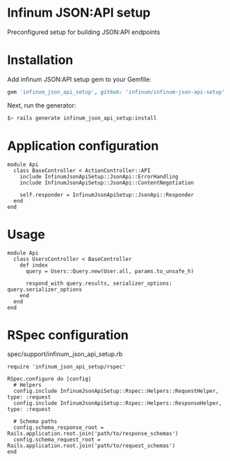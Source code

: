 # Infinum JSON:API setup

Preconfigured setup for building JSON:API endpoints

# Installation

Add infinum JSON:API setup gem to your Gemfile:
```ruby
gem 'infinum_json_api_setup', github: 'infinum/infinum-json-api-setup'
```

Next, run the generator:
```bash
$> rails generate infinum_json_api_setup:install
```

# Application configuration
```
module Api
  class BaseController < ActionController::API
    include InfinumJsonApiSetup::JsonApi::ErrorHandling
    include InfinumJsonApiSetup::JsonApi::ContentNegotiation

    self.responder = InfinumJsonApiSetup::JsonApi::Responder
  end
end
```

# Usage

```
module Api
  class UsersController < BaseController
    def index
      query = Users::Query.new(User.all, params.to_unsafe_h)

      respond_with query.results, serializer_options: query.serializer_options
    end
  end
end
```

# RSpec configuration

spec/support/infinum_json_api_setup.rb

```
require 'infinum_json_api_setup/rspec'

RSpec.configure do |config|
  # Helpers
  config.include InfinumJsonApiSetup::Rspec::Helpers::RequestHelper, type: :request
  config.include InfinumJsonApiSetup::Rspec::Helpers::ResponseHelper, type: :request

  # Schema paths
  config.schema_response_root = Rails.application.root.join('path/to/response_schemas')
  config.schema_request_root = Rails.application.root.join('path/to/request_schemas')
end

```
